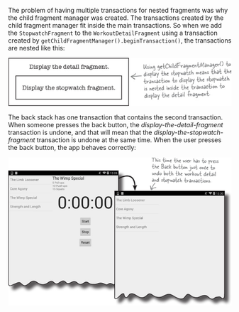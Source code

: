 The problem of having multiple transactions for nested fragments was why the child fragment manager was created. The transactions created by the child fragment manager fit inside the main transactions. So when we add the `StopwatchFragment` to the `WorkoutDetailFragment` using a transaction created by `getChildFragmentManager().beginTransaction()`, the transactions are nested like this:

![](.guides/img/18.png)

The back stack has one transaction that contains the second transaction. When someone presses the back button, the *display-the-detail-fragment* transaction is undone, and that will mean that the *display-the-stopwatch-fragment* transaction is undone at the same time. When the user presses the back button, the app behaves correctly:

![](.guides/img/19.png)